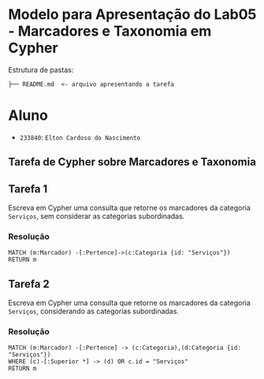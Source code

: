 # Modelo para Apresentação do Lab05 - Marcadores e Taxonomia em Cypher

Estrutura de pastas:

~~~
├── README.md  <- arquivo apresentando a tarefa
~~~

# Aluno
* `233840`: `Elton Cardoso do Nascimento`

## Tarefa de Cypher sobre Marcadores e Taxonomia

## Tarefa 1

Escreva em Cypher uma consulta que retorne os marcadores da categoria `Serviços`, sem considerar as categorias subordinadas.

### Resolução
~~~cypher
MATCH (m:Marcador) -[:Pertence]->(c:Categoria {id: "Serviços"}) 
RETURN m
~~~

## Tarefa 2

Escreva em Cypher uma consulta que retorne os marcadores da categoria `Serviços`, considerando as categorias subordinadas.

### Resolução
~~~cypher
MATCH (m:Marcador) -[:Pertence] -> (c:Categoria),(d:Categoria {id: "Serviços"})
WHERE (c)-[:Superior *] -> (d) OR c.id = "Serviços"
RETURN m
~~~